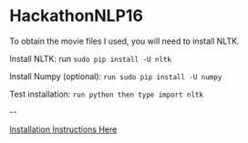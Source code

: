 # HackathonNLP16

To obtain the movie files I used, you will need to install NLTK.

Install NLTK: run `sudo pip install -U nltk`

Install Numpy (optional): `run sudo pip install -U numpy`

Test installation: `run python then type import nltk`


--

[Installation Instructions Here](http://www.nltk.org/install.html)
